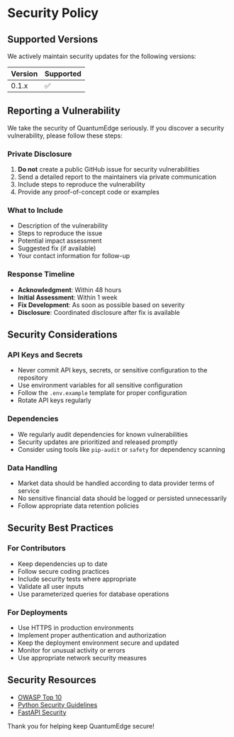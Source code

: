 # Security Policy

## Supported Versions

We actively maintain security updates for the following versions:

| Version | Supported          |
| ------- | ------------------ |
| 0.1.x   | :white_check_mark: |

## Reporting a Vulnerability

We take the security of QuantumEdge seriously. If you discover a security vulnerability, please follow these steps:

### Private Disclosure

1. **Do not** create a public GitHub issue for security vulnerabilities
2. Send a detailed report to the maintainers via private communication
3. Include steps to reproduce the vulnerability
4. Provide any proof-of-concept code or examples

### What to Include

- Description of the vulnerability
- Steps to reproduce the issue
- Potential impact assessment
- Suggested fix (if available)
- Your contact information for follow-up

### Response Timeline

- **Acknowledgment**: Within 48 hours
- **Initial Assessment**: Within 1 week
- **Fix Development**: As soon as possible based on severity
- **Disclosure**: Coordinated disclosure after fix is available

## Security Considerations

### API Keys and Secrets

- Never commit API keys, secrets, or sensitive configuration to the repository
- Use environment variables for all sensitive configuration
- Follow the `.env.example` template for proper configuration
- Rotate API keys regularly

### Dependencies

- We regularly audit dependencies for known vulnerabilities
- Security updates are prioritized and released promptly
- Consider using tools like `pip-audit` or `safety` for dependency scanning

### Data Handling

- Market data should be handled according to data provider terms of service
- No sensitive financial data should be logged or persisted unnecessarily
- Follow appropriate data retention policies

## Security Best Practices

### For Contributors

- Keep dependencies up to date
- Follow secure coding practices
- Include security tests where appropriate
- Validate all user inputs
- Use parameterized queries for database operations

### For Deployments

- Use HTTPS in production environments
- Implement proper authentication and authorization
- Keep the deployment environment secure and updated
- Monitor for unusual activity or errors
- Use appropriate network security measures

## Security Resources

- [OWASP Top 10](https://owasp.org/www-project-top-ten/)
- [Python Security Guidelines](https://python.org/dev/security/)
- [FastAPI Security](https://fastapi.tiangolo.com/tutorial/security/)

Thank you for helping keep QuantumEdge secure!